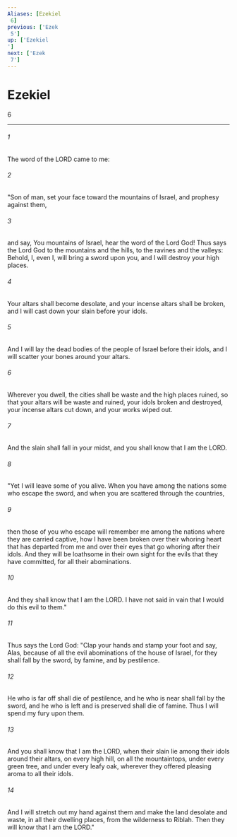 ```yaml
---
Aliases: [Ezekiel 6]
previous: ['Ezek 5']
up: ['Ezekiel']
next: ['Ezek 7']
---
```

# Ezekiel 6

***
 

###### 1 
The word of the LORD came to me:  

###### 2 
"Son of man, set your face toward the mountains of Israel, and prophesy against them,  

###### 3 
and say, You mountains of Israel, hear the word of the Lord God! Thus says the Lord God to the mountains and the hills, to the ravines and the valleys: Behold, I, even I, will bring a sword upon you, and I will destroy your high places.  

###### 4 
Your altars shall become desolate, and your incense altars shall be broken, and I will cast down your slain before your idols.  

###### 5 
And I will lay the dead bodies of the people of Israel before their idols, and I will scatter your bones around your altars.  

###### 6 
Wherever you dwell, the cities shall be waste and the high places ruined, so that your altars will be waste and ruined, your idols broken and destroyed, your incense altars cut down, and your works wiped out.  

###### 7 
And the slain shall fall in your midst, and you shall know that I am the LORD.  

###### 8 
"Yet I will leave some of you alive. When you have among the nations some who escape the sword, and when you are scattered through the countries,  

###### 9 
then those of you who escape will remember me among the nations where they are carried captive, how I have been broken over their whoring heart that has departed from me and over their eyes that go whoring after their idols. And they will be loathsome in their own sight for the evils that they have committed, for all their abominations.  

###### 10 
And they shall know that I am the LORD. I have not said in vain that I would do this evil to them."  

###### 11 
Thus says the Lord God: "Clap your hands and stamp your foot and say, Alas, because of all the evil abominations of the house of Israel, for they shall fall by the sword, by famine, and by pestilence.  

###### 12 
He who is far off shall die of pestilence, and he who is near shall fall by the sword, and he who is left and is preserved shall die of famine. Thus I will spend my fury upon them.  

###### 13 
And you shall know that I am the LORD, when their slain lie among their idols around their altars, on every high hill, on all the mountaintops, under every green tree, and under every leafy oak, wherever they offered pleasing aroma to all their idols.  

###### 14 
And I will stretch out my hand against them and make the land desolate and waste, in all their dwelling places, from the wilderness to Riblah. Then they will know that I am the LORD."
